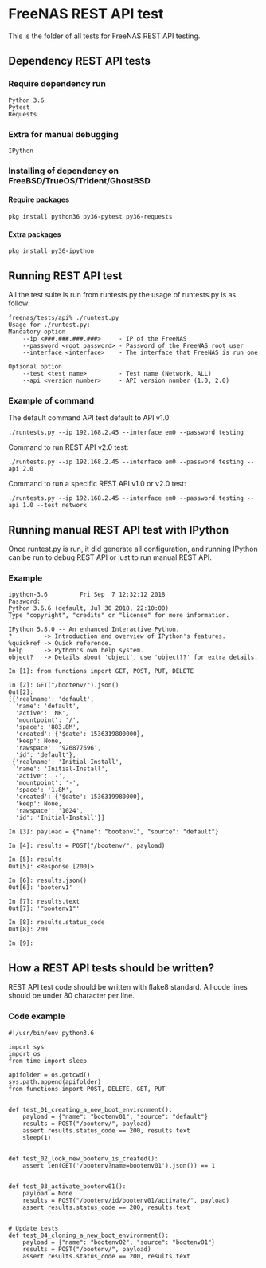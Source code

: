 # FreeNAS REST API test
This is the folder of all tests for FreeNAS REST API testing.

## Dependency REST API tests

### Require dependency run

```
Python 3.6
Pytest
Requests
```

### Extra for manual debugging

```
IPython
```

### Installing of dependency on FreeBSD/TrueOS/Trident/GhostBSD

#### Require packages
`pkg install python36 py36-pytest py36-requests`

#### Extra packages
`pkg install py36-ipython`

## Running REST API test
All the test suite is run from runtests.py the usage of runtests.py is as follow:

```
freenas/tests/api% ./runtest.py
Usage for ./runtest.py:
Mandatory option
    --ip <###.###.###.###>     - IP of the FreeNAS
    --password <root password> - Password of the FreeNAS root user
    --interface <interface>    - The interface that FreeNAS is run one

Optional option
    --test <test name>         - Test name (Network, ALL)
    --api <version number>     - API version number (1.0, 2.0)

```

### Example of command

The default command API test default to API v1.0:

`./runtests.py --ip 192.168.2.45 --interface em0 --password testing`

Command to run REST API v2.0 test:

`./runtests.py --ip 192.168.2.45 --interface em0 --password testing --api 2.0`

Command to run a specific REST API v1.0 or v2.0 test:

`./runtests.py --ip 192.168.2.45 --interface em0 --password testing --api 1.0 --test network`

## Running manual REST API test with IPython
Once runtest.py is run, it did generate all configuration, and running IPython can be run to debug REST API or just to run manual REST API.

### Example
```
ipython-3.6         Fri Sep  7 12:32:12 2018
Password:
Python 3.6.6 (default, Jul 30 2018, 22:10:00)
Type "copyright", "credits" or "license" for more information.

IPython 5.8.0 -- An enhanced Interactive Python.
?         -> Introduction and overview of IPython's features.
%quickref -> Quick reference.
help      -> Python's own help system.
object?   -> Details about 'object', use 'object??' for extra details.

In [1]: from functions import GET, POST, PUT, DELETE

In [2]: GET("/bootenv/").json()
Out[2]:
[{'realname': 'default',
  'name': 'default',
  'active': 'NR',
  'mountpoint': '/',
  'space': '883.8M',
  'created': {'$date': 1536319800000},
  'keep': None,
  'rawspace': '926877696',
  'id': 'default'},
 {'realname': 'Initial-Install',
  'name': 'Initial-Install',
  'active': '-',
  'mountpoint': '-',
  'space': '1.8M',
  'created': {'$date': 1536319980000},
  'keep': None,
  'rawspace': '1024',
  'id': 'Initial-Install'}]

In [3]: payload = {"name": "bootenv1", "source": "default"}

In [4]: results = POST("/bootenv/", payload)

In [5]: results
Out[5]: <Response [200]>

In [6]: results.json()
Out[6]: 'bootenv1'

In [7]: results.text
Out[7]: '"bootenv1"'

In [8]: results.status_code
Out[8]: 200

In [9]:
```

## How a REST API tests should be written?

REST API test code should be written with flake8 standard. All code lines should be under 80 character per line.

### Code example
```
#!/usr/bin/env python3.6

import sys
import os
from time import sleep

apifolder = os.getcwd()
sys.path.append(apifolder)
from functions import POST, DELETE, GET, PUT


def test_01_creating_a_new_boot_environment():
    payload = {"name": "bootenv01", "source": "default"}
    results = POST("/bootenv/", payload)
    assert results.status_code == 200, results.text
    sleep(1)


def test_02_look_new_bootenv_is_created():
    assert len(GET('/bootenv?name=bootenv01').json()) == 1


def test_03_activate_bootenv01():
    payload = None
    results = POST("/bootenv/id/bootenv01/activate/", payload)
    assert results.status_code == 200, results.text


# Update tests
def test_04_cloning_a_new_boot_environment():
    payload = {"name": "bootenv02", "source": "bootenv01"}
    results = POST("/bootenv/", payload)
    assert results.status_code == 200, results.text
```

